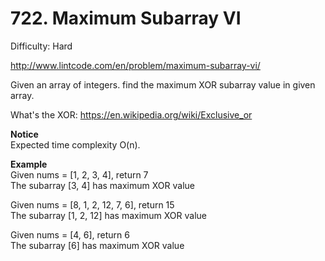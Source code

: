 # 722. Maximum Subarray VI

Difficulty: Hard

http://www.lintcode.com/en/problem/maximum-subarray-vi/

Given an array of integers. find the maximum XOR subarray value in given array.

What's the XOR: https://en.wikipedia.org/wiki/Exclusive_or

**Notice**  
Expected time complexity O(n).

**Example**  
Given nums = [1, 2, 3, 4], return 7  
The subarray [3, 4] has maximum XOR value

Given nums = [8, 1, 2, 12, 7, 6], return 15  
The subarray [1, 2, 12] has maximum XOR value

Given nums = [4, 6], return 6  
The subarray [6] has maximum XOR value
